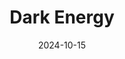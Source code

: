 ---
title: Dark Energy
fulltitle: Dark Energy
date: 2024-10-15
tags:
- 2024
characters:
- tzipora
categories:
- clothing & uniforms
keywords:
- 2024
rgb: 178, 167, 155
url: /stories/dark-energy/
image: /images/fullres/energy.jpg
caption: Dark Energy.
---
